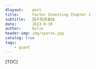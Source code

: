 ```yaml
---
dlayout:    post
title:      Factor Investing Chapter 1
subtitle:   因子投资基础
date:       2023-8-18
author:     Kylin
header-img: img/sparse.jpg
catalog: true
tags:
    - quant
---
```




[TOC]


